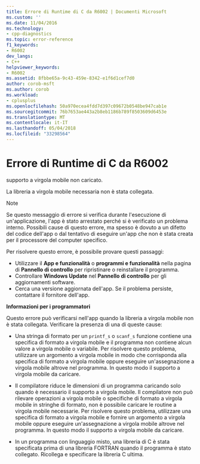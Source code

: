 ```yaml
---
title: Errore di Runtime di C da R6002 | Documenti Microsoft
ms.custom: ''
ms.date: 11/04/2016
ms.technology:
- cpp-diagnostics
ms.topic: error-reference
f1_keywords:
- R6002
dev_langs:
- C++
helpviewer_keywords:
- R6002
ms.assetid: 8fbbe65a-9c43-459e-8342-e1f6d1cef7d0
author: corob-msft
ms.author: corob
ms.workload:
- cplusplus
ms.openlocfilehash: 50a970ecea4fdd7d397c09672b0548be947cab1e
ms.sourcegitcommit: 76b7653ae443a2b8eb1186b789f8503609d6453e
ms.translationtype: MT
ms.contentlocale: it-IT
ms.lasthandoff: 05/04/2018
ms.locfileid: "33298564"
---
```

# <a name="c-runtime-error-r6002"></a>Errore di Runtime di C da R6002
supporto a virgola mobile non caricato.  
  
 La libreria a virgola mobile necessaria non è stata collegata.  
  
> [!NOTE]
>  Se questo messaggio di errore si verifica durante l'esecuzione di un'applicazione, l'app è stato arrestato perché si è verificato un problema interno. Possibili cause di questo errore, ma spesso è dovuto a un difetto del codice dell'app o dal tentativo di eseguire un'app che non è stata creata per il processore del computer specifico.  
>   
>  Per risolvere questo errore, è possibile provare questi passaggi:  
>   
>  -   Utilizzare il **App e funzionalità** o **programmi e funzionalità** nella pagina di **Pannello di controllo** per ripristinare o reinstallare il programma.  
> -   Controllare **Windows Update** nel **Pannello di controllo** per gli aggiornamenti software.  
> -   Cerca una versione aggiornata dell'app. Se il problema persiste, contattare il fornitore dell'app.  
  
 **Informazioni per i programmatori**  
  
 Questo errore può verificarsi nell'app quando la libreria a virgola mobile non è stata collegata. Verificare la presenza di una di queste cause:  
  
-   Una stringa di formato per un `printf_s` o `scanf_s` funzione contiene una specifica di formato a virgola mobile e il programma non contiene alcun valore a virgola mobile o variabile. Per risolvere questo problema, utilizzare un argomento a virgola mobile in modo che corrisponda alla specifica di formato a virgola mobile oppure eseguire un'assegnazione a virgola mobile altrove nel programma. In questo modo il supporto a virgola mobile da caricare.  
  
-   Il compilatore riduce le dimensioni di un programma caricando solo quando è necessario il supporto a virgola mobile. Il compilatore non può rilevare operazioni a virgola mobile o specifiche di formato a virgola mobile in stringhe di formato, non è possibile caricare le routine a virgola mobile necessarie. Per risolvere questo problema, utilizzare una specifica di formato a virgola mobile e fornire un argomento a virgola mobile oppure eseguire un'assegnazione a virgola mobile altrove nel programma. In questo modo il supporto a virgola mobile da caricare.  
  
-   In un programma con linguaggio misto, una libreria di C è stata specificata prima di una libreria FORTRAN quando il programma è stato collegato. Ricollega e specificare la libreria C ultima.